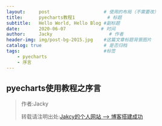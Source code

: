 ```yaml
---
layout:     post                    # 使用的布局（不需要改）
title:      pyecharts教程1            # 标题 
subtitle:   Hello World, Hello Blog #副标题
date:       2020-06-07             # 时间
author:     Jacky                     # 作者
header-img: img/post-bg-2015.jpg    #这篇文章标题背景图片
catalog: true                       # 是否归档
tags:                               #标签
    - pyecharts
    - 序言
---
```


## pyecharts使用教程之序言


> 作者:Jacky
> 
> 转载请注明出处:[Jakcy的个人网站 --> 博客搭建成功](https://jackyfzh.github.io/2020/06/06/%E5%8D%9A%E5%AE%A2%E6%90%AD%E5%BB%BA%E6%88%90%E5%8A%9F!/)
